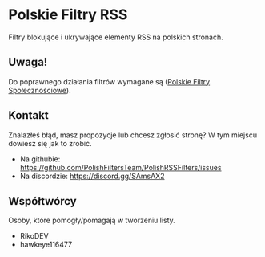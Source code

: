 # Polskie Filtry RSS
Filtry blokujące i ukrywające elementy RSS na polskich stronach.

## Uwaga!
Do poprawnego działania filtrów wymagane są ([Polskie Filtry Społecznościowe](https://raw.githubusercontent.com/MajkiIT/polish-ads-filter/master/adblock_social_filters/adblock_social_list.txt)).

## Kontakt
Znalazłeś błąd, masz propozycje lub chcesz zgłosić stronę? W tym miejscu dowiesz się jak to zrobić.

- Na githubie: https://github.com/PolishFiltersTeam/PolishRSSFilters/issues
- Na discordzie: https://discord.gg/SAmsAX2

## Współtwórcy
Osoby, które pomogły/pomagają w tworzeniu listy.

- RikoDEV
- hawkeye116477


